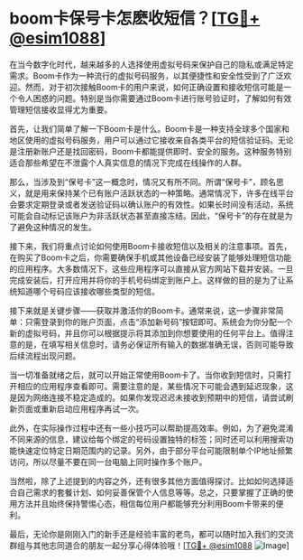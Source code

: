 # boom卡保号卡怎麽收短信？[[TG💪+ @esim1088](https://t.me/s/esim1088)]

在当今数字化时代，越来越多的人选择使用虚拟号码来保护自己的隐私或满足特定需求。Boom卡作为一种流行的虚拟号码服务，以其便捷性和安全性受到了广泛欢迎。然而，对于初次接触Boom卡的用户来说，如何正确设置和接收短信可能是一个令人困惑的问题。特别是当你需要通过Boom卡进行账号验证时，了解如何有效管理短信接收显得尤为重要。

首先，让我们简单了解一下Boom卡是什么。Boom卡是一种支持全球多个国家和地区使用的虚拟号码服务，用户可以通过它接收来自各类平台的短信验证码。无论是注册新账户还是找回密码，Boom卡都能提供即时、安全的服务。这种服务特别适合那些希望在不泄露个人真实信息的情况下完成在线操作的人群。

那么，当涉及到“保号卡”这一概念时，情况又有所不同。所谓“保号卡”，顾名思义，就是用来保持某个已有账户活跃状态的一种策略。通常情况下，许多在线平台会要求定期登录或者发送验证码以确认账户的有效性。如果长时间没有活动，系统可能会自动标记该账户为非活跃状态甚至直接冻结。因此，“保号卡”的存在就是为了避免这种情况的发生。

接下来，我们将重点讨论如何使用Boom卡接收短信以及相关的注意事项。首先，在购买了Boom卡之后，你需要确保手机或其他设备已经安装了能够处理短信功能的应用程序。大多数情况下，这些应用程序可以直接从官方网站下载并安装。一旦完成安装后，打开应用并将你的手机号码绑定到账户上。这样做的目的是为了让系统知道哪个号码应该接收哪些类型的短信。

接下来就是关键步骤——获取并激活你的Boom卡。通常来说，这一步骤非常简单：只需登录到你的账户页面，点击“添加新号码”按钮即可。系统会为你分配一个新的虚拟号码，并且你可以根据提示将其添加到你想要使用的任何平台上。值得注意的是，在填写相关信息时，请务必保证所有输入的数据准确无误，否则可能导致后续流程出现问题。

当一切准备就绪之后，就可以开始正常使用Boom卡了。当你收到短信时，只需打开相应的应用程序查看即可。需要注意的是，某些情况下可能会遇到延迟现象，这是因为网络连接不稳定造成的。如果你发现迟迟未接收到预期中的短信，请尝试刷新页面或重新启动应用程序再试一次。

此外，在实际操作过程中还有一些小技巧可以帮助提高效率。例如，为了避免混淆不同来源的信息，建议给每个绑定的号码设置独特的标签；同时还可以利用搜索功能快速定位特定日期范围内的记录。另外，由于部分平台可能限制单个IP地址频繁访问，所以尽量不要在同一台电脑上同时操作多个账户。

当然啦，除了上述提到的内容之外，还有很多其他方面值得探讨。比如如何选择适合自己需求的套餐计划、如何妥善保管个人信息等等。总之，只要掌握了正确的使用方法并且始终保持警惕心态，相信每位用户都能够充分利用Boom卡带来的便利。

最后，无论你是刚刚入门的新手还是经验丰富的老鸟，都可以随时加入我们的交流群组与其他志同道合的朋友一起分享心得体验哦！[[TG💪+ @esim1088](https://t.me/s/esim1088) ![Image](https://i.postimg.cc/4NQfJmqS/Snipaste-2025-05-13-00-14-12.png)]